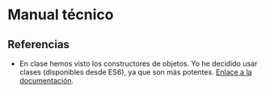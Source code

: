 # Manual técnico


## Referencias

- En clase hemos visto los constructores de objetos. Yo he decidido usar clases (disponibles desde ES6), ya que son más potentes. [Enlace a la documentación](https://developer.mozilla.org/en-US/docs/Web/JavaScript/Reference/Classes).
